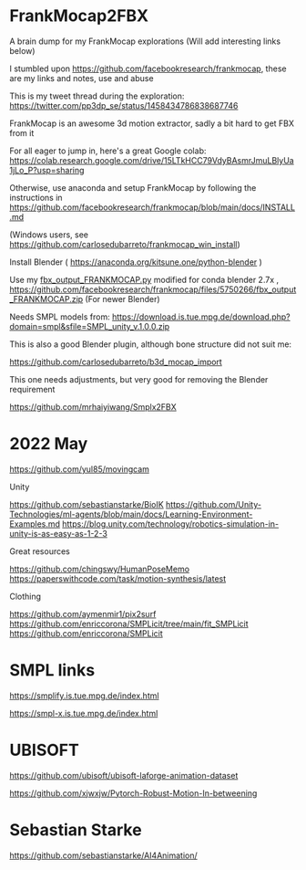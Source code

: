 # FrankMocap2FBX
A brain dump for my FrankMocap explorations 
(Will add interesting links below)

I stumbled upon https://github.com/facebookresearch/frankmocap, these are my links and notes, use and abuse

This is my tweet thread during the exploration: https://twitter.com/pp3dp_se/status/1458434786838687746

FrankMocap is an awesome 3d motion extractor, sadly a bit hard to get FBX from it

For all eager to jump in, here's a great Google colab:  https://colab.research.google.com/drive/15LTkHCC79VdyBAsmrJmuLBlyUa1jLo_P?usp=sharing

Otherwise, use anaconda and setup FrankMocap by following the instructions in https://github.com/facebookresearch/frankmocap/blob/main/docs/INSTALL.md

(Windows users, see https://github.com/carlosedubarreto/frankmocap_win_install)

Install Blender ( https://anaconda.org/kitsune.one/python-blender )

Use my [fbx_output_FRANKMOCAP.py](fbx_output_FRANKMOCAP.py) modified for conda blender 2.7x , https://github.com/facebookresearch/frankmocap/files/5750266/fbx_output_FRANKMOCAP.zip (For newer Blender)

Needs SMPL models from: https://download.is.tue.mpg.de/download.php?domain=smpl&sfile=SMPL_unity_v.1.0.0.zip

This is also a good Blender plugin, although bone structure did not suit me:

https://github.com/carlosedubarreto/b3d_mocap_import


This one needs adjustments, but very good for removing the Blender requirement

https://github.com/mrhaiyiwang/Smplx2FBX

# 2022 May

https://github.com/yul85/movingcam

Unity

https://github.com/sebastianstarke/BioIK
https://github.com/Unity-Technologies/ml-agents/blob/main/docs/Learning-Environment-Examples.md
https://blog.unity.com/technology/robotics-simulation-in-unity-is-as-easy-as-1-2-3

Great resources 

https://github.com/chingswy/HumanPoseMemo
https://paperswithcode.com/task/motion-synthesis/latest

Clothing

https://github.com/aymenmir1/pix2surf
https://github.com/enriccorona/SMPLicit/tree/main/fit_SMPLicit
https://github.com/enriccorona/SMPLicit

# SMPL links
https://smplify.is.tue.mpg.de/index.html

https://smpl-x.is.tue.mpg.de/index.html

# UBISOFT
https://github.com/ubisoft/ubisoft-laforge-animation-dataset

https://github.com/xjwxjw/Pytorch-Robust-Motion-In-betweening

# Sebastian Starke
https://github.com/sebastianstarke/AI4Animation/
